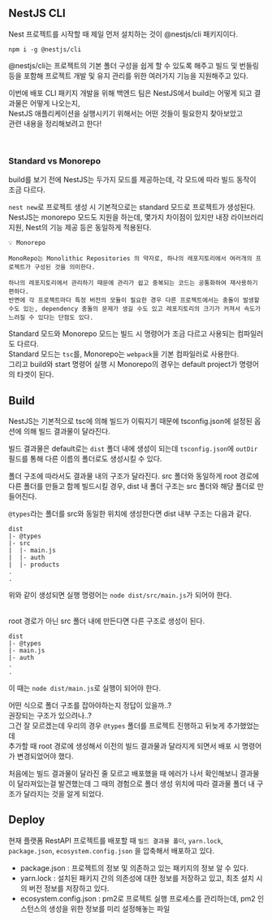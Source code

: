 ## NestJS CLI
Nest 프로젝트를 시작할 때 제일 먼저 설치하는 것이 @nestjs/cli 패키지이다.
```
npm i -g @nestjs/cli
```

@nestjs/cli는 프로젝트의 기본 폴더 구성을 쉽게 할 수 있도록 해주고 빌드 및 번들링 등을 포함해 프로젝트 개발 및 유지 관리를 위한 여러가지 기능을 지원해주고 있다.

이번에 배포 CLI 패키지 개발을 위해 백엔드 팀은 NestJS에서 build는 어떻게 되고 결과물은 어떻게 나오는지,<br />
NestJS 애플리케이션을 실행시키기 위해서는 어떤 것들이 필요한지 찾아보았고<br />
관련 내용을 정리해보려고 한다!

<br />

### Standard vs Monorepo
build를 보기 전에 NestJS는 두가지 모드를 제공하는데, 각 모드에 따라 빌드 동작이 조금 다르다.

`nest new`로 프로젝트 생성 시 기본적으로는 standard 모드로 프로젝트가 생성된다.<br />
NestJS는 monorepo 모드도 지원을 하는데, 몇가지 차이점이 있지만 내장 라이브러리 지원, Nest의 기능 제공 등은 동일하게 적용된다.

```
💡 Monorepo

MonoRepo는 Monolithic Repositories 의 약자로, 하나의 레포지토리에서 여러개의 프로젝트가 구성된 것을 의미한다.

하나의 레포지토리에서 관리하기 때문에 관리가 쉽고 중복되는 코드는 공통화하여 재사용하기 편하다.
반면에 각 프로젝트마다 특정 버전의 모듈이 필요한 경우 다른 프로젝트에서는 충돌이 발생할 수도 있는, dependency 충돌의 문제가 생길 수도 있고 레포지토리의 크기가 커져서 속도가 느려질 수 있다는 단점도 있다.
```

Standard 모드와 Monorepo 모드는 빌드 시 명령어가 조금 다르고 사용되는 컴파일러도 다르다.<br />
Standard 모드는 `tsc`를, Monorepo는 `webpack`을 기본 컴파일러로 사용한다.<br />
그리고 build와 start 명령어 실행 시 Monorepo의 경우는 default project가 명령어의 타겟이 된다.


## Build
NestJS는 기본적으로 tsc에 의해 빌드가 이뤄지기 때문에 tsconfig.json에 설정된 옵션에 의해 빌드 결과물이 달라진다.

빌드 결과물은 default로는 `dist` 폴더 내에 생성이 되는데 `tsconfig.json`에 `outDir` 필드를 통해 다른 이름의 폴더로도 생성시킬 수 있다.

폴더 구조에 따라서도 결과물 내의 구조가 달라진다.
src 폴더와 동일하게 root 경로에 다른 폴더를 만들고 함께 빌드시킬 경우, dist 내 폴더 구조는 src 폴더와 해당 폴더로 만들어진다.

`@types`라는 폴더를 src와 동일한 위치에 생성한다면 dist 내부 구조는 다음과 같다.
```
dist
|- @types
|- src
|  |- main.js 
|  |- auth
|  |- products
.
.
```

위와 같이 생성되면 실행 명령어는 `node dist/src/main.js`가 되어야 한다.

<br />
root 경로가 아닌 src 폴더 내에 만든다면 다른 구조로 생성이 된다.

```
dist
|- @types
|- main.js
|- auth
.
.
```
이 때는 `node dist/main.js`로 실행이 되어야 한다.

어떤 식으로 폴더 구조를 잡아야하는지 정답이 있을까..?<br />
권장되는 구조가 있으려나..?<br />
그건 잘 모르겠는데 우리의 경우 `@types` 폴더를 프로젝트 진행하고 뒤늦게 추가했었는데<br />
추가할 때 root 경로에 생성해서 이전의 빌드 결과물과 달라지게 되면서 배포 시 명령어가 변경되었어야 했다.

처음에는 빌드 결과물이 달라진 줄 모르고 배포했을 때 에러가 나서 확인해보니 결과물이 달라져있는걸 발견했는데
그 때의 경험으로 폴더 생성 위치에 따라 결과물 폴더 내 구조가 달라지는 것을 알게 되었다.

## Deploy

현재 플랫폼 RestAPI 프로젝트를 배포할 때 `빌드 결과물 폴더`, `yarn.lock`, `package.json`, `ecosystem.config.json` 을 압축해서 배포하고 있다.

- package.json : 프로젝트의 정보 및 의존하고 있는 패키지의 정보 알 수 있다.
- yarn.lock : 설치된 패키지 간의 의존성에 대한 정보를 저장하고 있고, 최초 설치 시의 버전 정보를 저장하고 있다.
- ecosystem.config.json : pm2로 프로젝트 실행 프로세스를 관리하는데, pm2 인스턴스의 생성을 위한 정보를 미리 설정해놓는 파일

